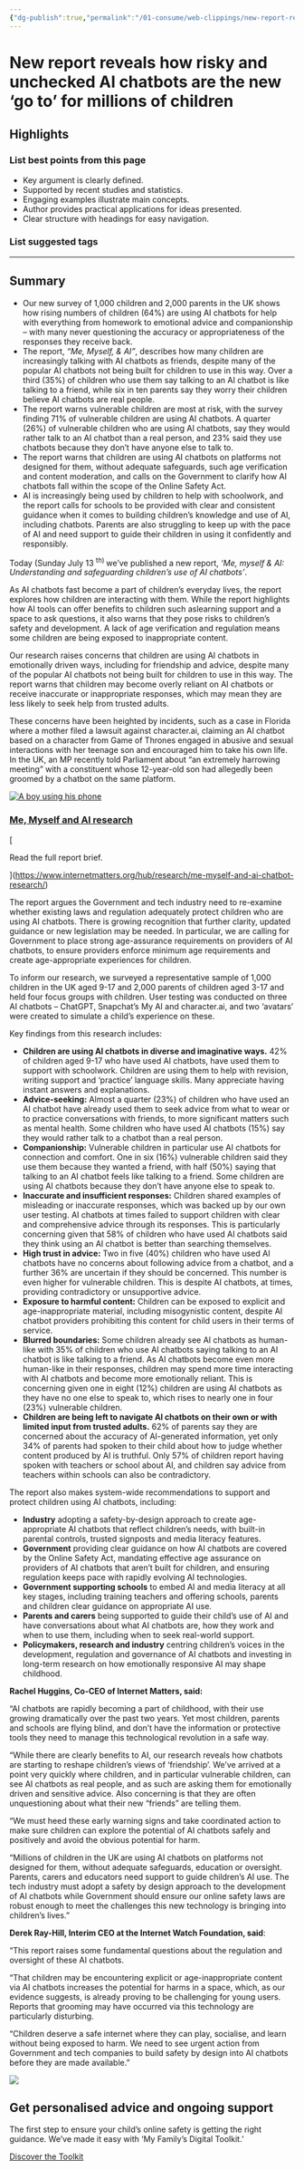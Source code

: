 ```yaml
---
{"dg-publish":true,"permalink":"/01-consume/web-clippings/new-report-reveals-how-risky-and-unchecked-ai-chatbots-are-the-new-go-to-for-millions-of-children/","title":"New report reveals how risky and unchecked AI chatbots are the new ‘go to’ for millions of children"}
---
```


# New report reveals how risky and unchecked AI chatbots are the new ‘go to’ for millions of children
## Highlights


### List best points from this page
- Key argument is clearly defined.
- Supported by recent studies and statistics.
- Engaging examples illustrate main concepts.
- Author provides practical applications for ideas presented.
- Clear structure with headings for easy navigation.

### List suggested tags

---
## Summary

- Our new survey of 1,000 children and 2,000 parents in the UK shows how rising numbers of children (64%) are using AI chatbots for help with everything from homework to emotional advice and companionship – with many never questioning the accuracy or appropriateness of the responses they receive back.
- The report, *“Me, Myself, & AI”*, describes how many children are increasingly talking with AI chatbots as friends, despite many of the popular AI chatbots not being built for children to use in this way. Over a third (35%) of children who use them say talking to an AI chatbot is like talking to a friend, while six in ten parents say they worry their children believe AI chatbots are real people.
- The report warns vulnerable children are most at risk, with the survey finding 71% of vulnerable children are using AI chatbots. A quarter (26%) of vulnerable children who are using AI chatbots, say they would rather talk to an AI chatbot than a real person, and 23% said they use chatbots because they don’t have anyone else to talk to.
- The report warns that children are using AI chatbots on platforms not designed for them, without adequate safeguards, such age verification and content moderation, and calls on the Government to clarify how AI chatbots fall within the scope of the Online Safety Act.
- AI is increasingly being used by children to help with schoolwork, and the report calls for schools to be provided with clear and consistent guidance when it comes to building children’s knowledge and use of AI, including chatbots. Parents are also struggling to keep up with the pace of AI and need support to guide their children in using it confidently and responsibly.

Today (Sunday July 13 <sup>th) </sup> we’ve published a new report, *‘Me, myself & AI: Understanding and safeguarding children’s use of AI chatbots’*.

As AI chatbots fast become a part of children’s everyday lives, the report explores how children are interacting with them. While the report highlights how AI tools can offer benefits to children such aslearning support and a space to ask questions, it also warns that they pose risks to children’s safety and development. A lack of age verification and regulation means some children are being exposed to inappropriate content. 

Our research raises concerns that children are using AI chatbots in emotionally driven ways, including for friendship and advice, despite many of the popular AI chatbots not being built for children to use in this way. The report warns that children may become overly reliant on AI chatbots or receive inaccurate or inappropriate responses, which may mean they are less likely to seek help from trusted adults.

These concerns have been heighted by incidents, such as a case in Florida where a mother filed a lawsuit against character.ai, claiming an AI chatbot based on a character from Game of Thrones engaged in abusive and sexual interactions with her teenage son and encouraged him to take his own life. In the UK, an MP recently told Parliament about “an extremely harrowing meeting” with a constituent whose 12-year-old son had allegedly been groomed by a chatbot on the same platform.

[![A boy using his phone](https://www.internetmatters.org/wp-content/uploads/2025/07/Me-Myself-AI-cover-image-1-e1752480436732-300x158.webp)](https://www.internetmatters.org/hub/research/me-myself-and-ai-chatbot-research/)

### [Me, Myself and AI research](https://www.internetmatters.org/hub/research/me-myself-and-ai-chatbot-research/)

[

Read the full report brief.

](https://www.internetmatters.org/hub/research/me-myself-and-ai-chatbot-research/)

The report argues the Government and tech industry need to re-examine whether existing laws and regulation adequately protect children who are using AI chatbots. There is growing recognition that further clarity, updated guidance or new legislation may be needed. In particular, we are calling for Government to place strong age-assurance requirements on providers of AI chatbots, to ensure providers enforce minimum age requirements and create age-appropriate experiences for children.

To inform our research, we surveyed a representative sample of 1,000 children in the UK aged 9-17 and 2,000 parents of children aged 3-17 and held four focus groups with children. User testing was conducted on three AI chatbots – ChatGPT, Snapchat’s My AI and character.ai, and two ‘avatars’ were created to simulate a child’s experience on these.

Key findings from this research includes:

- **Children are using AI chatbots in diverse and imaginative ways.** 42% of children aged 9-17 who have used AI chatbots, have used them to support with schoolwork. Children are using them to help with revision, writing support and ‘practice’ language skills. Many appreciate having instant answers and explanations.
- **Advice-seeking:** Almost a quarter (23%) of children who have used an AI chatbot have already used them to seek advice from what to wear or to practice conversations with friends, to more significant matters such as mental health. Some children who have used AI chatbots (15%) say they would rather talk to a chatbot than a real person.
- **Companionship:** Vulnerable children in particular use AI chatbots for connection and comfort. One in six (16%) vulnerable children said they use them because they wanted a friend, with half (50%) saying that talking to an AI chatbot feels like talking to a friend. Some children are using AI chatbots because they don’t have anyone else to speak to.
- **Inaccurate and insufficient responses:** Children shared examples of misleading or inaccurate responses, which was backed up by our own user testing. AI chatbots at times failed to support children with clear and comprehensive advice through its responses. This is particularly concerning given that 58% of children who have used AI chatbots said they think using an AI chatbot is better than searching themselves.
- **High trust in advice:** Two in five (40%) children who have used AI chatbots have no concerns about following advice from a chatbot, and a further 36% are uncertain if they should be concerned. This number is even higher for vulnerable children. This is despite AI chatbots, at times, providing contradictory or unsupportive advice.
- **Exposure to harmful content:** Children can be exposed to explicit and age-inappropriate material, including misogynistic content, despite AI chatbot providers prohibiting this content for child users in their terms of service.
- **Blurred boundaries:** Some children already see AI chatbots as human-like with 35% of children who use AI chatbots saying talking to an AI chatbot is like talking to a friend. As AI chatbots become even more human-like in their responses, children may spend more time interacting with AI chatbots and become more emotionally reliant. This is concerning given one in eight (12%) children are using AI chatbots as they have no one else to speak to, which rises to nearly one in four (23%) vulnerable children.
- **Children are being left to navigate AI chatbots on their own or with limited input from trusted adults.** 62% of parents say they are concerned about the accuracy of AI-generated information, yet only 34% of parents had spoken to their child about how to judge whether content produced by AI is truthful. Only 57% of children report having spoken with teachers or school about AI, and children say advice from teachers within schools can also be contradictory.

The report also makes system-wide recommendations to support and protect children using AI chatbots, including:

- **Industry** adopting a safety-by-design approach to create age-appropriate AI chatbots that reflect children’s needs, with built-in parental controls, trusted signposts and media literacy features.
- **Government** providing clear guidance on how AI chatbots are covered by the Online Safety Act, mandating effective age assurance on providers of AI chatbots that aren’t built for children, and ensuring regulation keeps pace with rapidly evolving AI technologies.
- **Government supporting schools** to embed AI and media literacy at all key stages, including training teachers and offering schools, parents and children clear guidance on appropriate AI use.
- **Parents and carers** being supported to guide their child’s use of AI and have conversations about what AI chatbots are, how they work and when to use them, including when to seek real-world support.
- **Policymakers, research and industry** centring children’s voices in the development, regulation and governance of AI chatbots and investing in long-term research on how emotionally responsive AI may shape childhood.

**Rachel Huggins, Co-CEO of Internet Matters, said:**

“AI chatbots are rapidly becoming a part of childhood, with their use growing dramatically over the past two years. Yet most children, parents and schools are flying blind, and don’t have the information or protective tools they need to manage this technological revolution in a safe way.  

“While there are clearly benefits to AI, our research reveals how chatbots are starting to reshape children’s views of ‘friendship’. We’ve arrived at a point very quickly where children, and in particular vulnerable children, can see AI chatbots as real people, and as such are asking them for emotionally driven and sensitive advice. Also concerning is that they are often unquestioning about what their new “friends” are telling them.  

“We must heed these early warning signs and take coordinated action to make sure children can explore the potential of AI chatbots safely and positively and avoid the obvious potential for harm.  

“Millions of children in the UK are using AI chatbots on platforms not designed for them, without adequate safeguards, education or oversight. Parents, carers and educators need support to guide children’s AI use. The tech industry must adopt a safety by design approach to the development of AI chatbots while Government should ensure our online safety laws are robust enough to meet the challenges this new technology is bringing into children’s lives.”

**Derek Ray-Hill, Interim CEO at the Internet Watch Foundation, said**:

“This report raises some fundamental questions about the regulation and oversight of these AI chatbots.

  
“That children may be encountering explicit or age-inappropriate content via AI chatbots increases the potential for harms in a space, which, as our evidence suggests, is already proving to be challenging for young users. Reports that grooming may have occurred via this technology are particularly disturbing.

  
“Children deserve a safe internet where they can play, socialise, and learn without being exposed to harm. We need to see urgent action from Government and tech companies to build safety by design into AI chatbots before they are made available.”

![](https://www.internetmatters.org/wp-content/smush-webp/2024/07/Hero-Asset-1-300x254.png.webp)

## Get personalised advice and ongoing support

The first step to ensure your child’s online safety is getting the right guidance. We’ve made it easy with ‘My Family’s Digital Toolkit.’

[Discover the Toolkit](https://www.internetmatters.org/digital-family-toolkit/)

